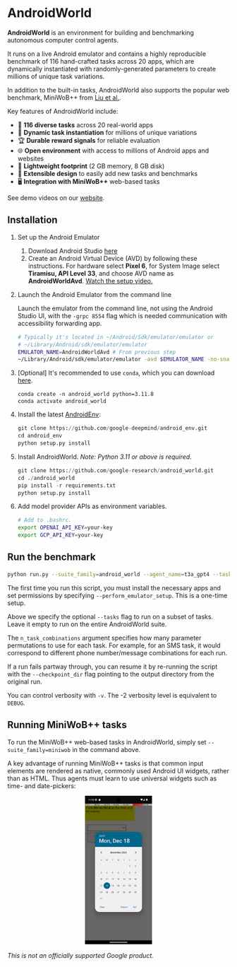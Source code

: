 # AndroidWorld

**AndroidWorld** is an environment for building and benchmarking autonomous computer control agents.

It runs on a live Android emulator and contains a highly reproducible benchmark of 116 hand-crafted tasks across 20 apps, which are dynamically instantiated with randomly-generated parameters to create millions of unique task variations.

In addition to the built-in tasks, AndroidWorld also supports the popular web benchmark, MiniWoB++ from [Liu et al.](http://arxiv.org/abs/1802.08802).

Key features of AndroidWorld include:

* 📝 **116 diverse tasks** across 20 real-world apps
* 🎲 **Dynamic task instantiation** for millions of unique variations
* 🏆 **Durable reward signals** for reliable evaluation
* 🌐 **Open environment** with access to millions of Android apps and websites
* 💾 **Lightweight footprint** (2 GB memory, 8 GB disk)
* 🔧 **Extensible design** to easily add new tasks and benchmarks
* 🖥️ **Integration with MiniWoB++** web-based tasks

See demo videos on our [website](https://google-research.github.io/android_world/).

## Installation

1. Set up the Android Emulator
   1. Download Android Studio [here](https://developer.android.com/studio?gad_source=1&gclid=Cj0KCQjw3ZayBhDRARIsAPWzx8oLcadBD0vAq8xmUutaunLGSzhgEtLz4xVZ_SpV4G0xJazS7LxQkDsaAuveEALw_wcB&gclsrc=aw.ds)
   2. Create an Android Virtual Device (AVD) by following these instructions. For hardware select **Pixel 6**, for System Image select **Tiramisu, API Level 33**, and choose AVD name as **AndroidWorldAvd**. [Watch the setup video.](https://github.com/google-research/android_world/assets/162379927/efc33980-8b36-44be-bb2b-a92d4c334a50)

1. Launch the Android Emulator from the command line

    Launch the emulator from the command line, not using the Android Studio UI, with the `-grpc 8554` flag which is needed communication with accessibility forwarding app.

    ```bash
    # Typically it's located in ~/Android/Sdk/emulator/emulator or
    # ~/Library/Android/sdk/emulator/emulator
    EMULATOR_NAME=AndroidWorldAvd # From previous step
    ~/Library/Android/sdk/emulator/emulator -avd $EMULATOR_NAME -no-snapshot -grpc 8554
    ```

1. [Optional] It's recommended to use `conda`, which you can download [here](https://docs.anaconda.com/free/miniconda/miniconda-install/).

    ```
    conda create -n android_world python=3.11.8
    conda activate android_world
    ```

1. Install the latest [AndroidEnv](https://github.com/google-deepmind/android_env):

    ```python
    git clone https://github.com/google-deepmind/android_env.git
    cd android_env
    python setup.py install
    ```

1. Install AndroidWorld. *Note: Python 3.11 or above is required.*

    ```python
    git clone https://github.com/google-research/android_world.git
    cd ./android_world
    pip install -r requirements.txt
    python setup.py install
    ```

1. Add model provider APIs as environment variables.

    ```bash
    # Add to .bashrc.
    export OPENAI_API_KEY=your-key
    export GCP_API_KEY=your-key
    ```


## Run the benchmark

```bash
python run.py --suite_family=android_world --agent_name=t3a_gpt4 --tasks=ContactsAddContact --perform_emulator_setup -v=-2
```

The first time you run this script, you must install the necessary apps and set permissions by specifying `--perform_emulator_setup`. This is a one-time setup.

Above we specify the optional `--tasks` flag to run on a subset of tasks. Leave it empty to run on the entire AndroidWorld suite.

The `n_task_combinations` argument specifies how many parameter permutations to use for each task. For example, for an SMS task, it would correspond to different phone number/message combinations for each run.

If a run fails partway through, you can resume it by re-running the script with the `--checkpoint_dir` flag pointing to the output directory from the original run.

You can control verbosity with `-v`. The -2 verbosity level is equivalent to `DEBUG`.

## Running MiniWoB++ tasks

To run the MiniWoB++ web-based tasks in AndroidWorld, simply set
`--suite_family=miniwob` in the command above.

A key advantage of running MiniWoB++ tasks is that common input elements are
rendered as native, commonly used Android UI widgets, rather than as HTML. Thus agents must learn to use universal
widgets such as time- and date-pickers:

<p align="center">
   <img src="assets/miniwob.png" style="width:30%">
</p>


*This is not an officially supported Google product.*
